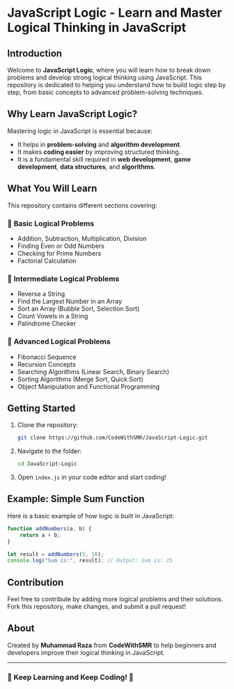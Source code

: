 # JavaScript Logic - Learn and Master Logical Thinking in JavaScript

## Introduction
Welcome to **JavaScript Logic**, where you will learn how to break down problems and develop strong logical thinking using JavaScript. This repository is dedicated to helping you understand how to build logic step by step, from basic concepts to advanced problem-solving techniques.

## Why Learn JavaScript Logic?
Mastering logic in JavaScript is essential because:
- It helps in **problem-solving** and **algorithm development**.
- It makes **coding easier** by improving structured thinking.
- It is a fundamental skill required in **web development**, **game development**, **data structures**, and **algorithms**.

## What You Will Learn
This repository contains different sections covering:

### 🔹 **Basic Logical Problems**
- Addition, Subtraction, Multiplication, Division
- Finding Even or Odd Numbers
- Checking for Prime Numbers
- Factorial Calculation

### 🔹 **Intermediate Logical Problems**
- Reverse a String
- Find the Largest Number in an Array
- Sort an Array (Bubble Sort, Selection Sort)
- Count Vowels in a String
- Palindrome Checker

### 🔹 **Advanced Logical Problems**
- Fibonacci Sequence
- Recursion Concepts
- Searching Algorithms (Linear Search, Binary Search)
- Sorting Algorithms (Merge Sort, Quick Sort)
- Object Manipulation and Functional Programming

## Getting Started
1. Clone the repository:
   ```sh
   git clone https://github.com/CodeWithSMR/JavaScript-Logic.git
   ```
2. Navigate to the folder:
   ```sh
   cd JavaScript-Logic
   ```
3. Open `index.js` in your code editor and start coding!

## Example: Simple Sum Function
Here is a basic example of how logic is built in JavaScript:

```javascript
function addNumbers(a, b) {
    return a + b;
}

let result = addNumbers(5, 10);
console.log("Sum is:", result); // Output: Sum is: 15
```

## Contribution
Feel free to contribute by adding more logical problems and their solutions. Fork this repository, make changes, and submit a pull request!

## About
Created by **Muhammad Raza** from **CodeWithSMR** to help beginners and developers improve their logical thinking in JavaScript.

---
### 🚀 Keep Learning and Keep Coding! 🚀
